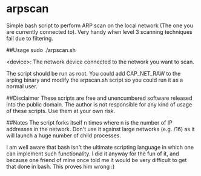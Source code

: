 # arpscan
Simple bash script to perform ARP scan on the local network (The one you are currently connected to). Very handy when level 3 scanning techniques fail due to filtering.

##Usage
    sudo ./arpscan.sh <device>

\<device>: The network device connected to the network you want to scan.

The script should be run as root.
You could add CAP_NET_RAW to the arping binary and modify the arpscan.sh script so you could run it as a normal user.

##Disclaimer
These scripts are free and unencumbered software released into the public domain.
The author is not responsible for any kind of usage of these scripts. Use them at your own risk.

##Notes
The script forks itself n times where n is the number of IP addresses in the network. Don't use it against large networks (e.g. /16) as it will launch a huge number of child processes.

I am well aware that bash isn't the ultimate scripting language in which one can implement such functionality. I did it anyway for the fun of it, and because one friend of mine once told me it would be very difficult to get that done in bash. This proves him wrong :)
